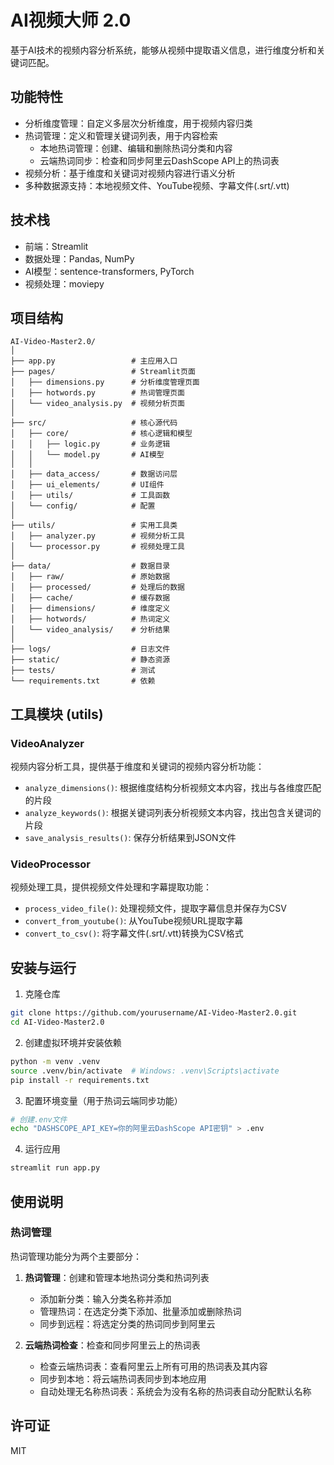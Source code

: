 # AI视频大师 2.0

基于AI技术的视频内容分析系统，能够从视频中提取语义信息，进行维度分析和关键词匹配。

## 功能特性

- 分析维度管理：自定义多层次分析维度，用于视频内容归类
- 热词管理：定义和管理关键词列表，用于内容检索
  - 本地热词管理：创建、编辑和删除热词分类和内容
  - 云端热词同步：检查和同步阿里云DashScope API上的热词表
- 视频分析：基于维度和关键词对视频内容进行语义分析
- 多种数据源支持：本地视频文件、YouTube视频、字幕文件(.srt/.vtt)

## 技术栈

- 前端：Streamlit
- 数据处理：Pandas, NumPy
- AI模型：sentence-transformers, PyTorch
- 视频处理：moviepy

## 项目结构

```
AI-Video-Master2.0/
│
├── app.py                 # 主应用入口
├── pages/                 # Streamlit页面
│   ├── dimensions.py      # 分析维度管理页面
│   ├── hotwords.py        # 热词管理页面
│   └── video_analysis.py  # 视频分析页面
│
├── src/                   # 核心源代码
│   ├── core/              # 核心逻辑和模型
│   │   ├── logic.py       # 业务逻辑
│   │   └── model.py       # AI模型
│   │
│   ├── data_access/       # 数据访问层
│   ├── ui_elements/       # UI组件
│   ├── utils/             # 工具函数
│   └── config/            # 配置
│
├── utils/                 # 实用工具类
│   ├── analyzer.py        # 视频分析工具
│   └── processor.py       # 视频处理工具
│
├── data/                  # 数据目录
│   ├── raw/               # 原始数据
│   ├── processed/         # 处理后的数据
│   ├── cache/             # 缓存数据
│   ├── dimensions/        # 维度定义
│   ├── hotwords/          # 热词定义
│   └── video_analysis/    # 分析结果
│
├── logs/                  # 日志文件
├── static/                # 静态资源
├── tests/                 # 测试
└── requirements.txt       # 依赖
```

## 工具模块 (utils)

### VideoAnalyzer

视频内容分析工具，提供基于维度和关键词的视频内容分析功能：

- `analyze_dimensions()`: 根据维度结构分析视频文本内容，找出与各维度匹配的片段
- `analyze_keywords()`: 根据关键词列表分析视频文本内容，找出包含关键词的片段
- `save_analysis_results()`: 保存分析结果到JSON文件

### VideoProcessor

视频处理工具，提供视频文件处理和字幕提取功能：

- `process_video_file()`: 处理视频文件，提取字幕信息并保存为CSV
- `convert_from_youtube()`: 从YouTube视频URL提取字幕
- `convert_to_csv()`: 将字幕文件(.srt/.vtt)转换为CSV格式

## 安装与运行

1. 克隆仓库
```bash
git clone https://github.com/yourusername/AI-Video-Master2.0.git
cd AI-Video-Master2.0
```

2. 创建虚拟环境并安装依赖
```bash
python -m venv .venv
source .venv/bin/activate  # Windows: .venv\Scripts\activate
pip install -r requirements.txt
```

3. 配置环境变量（用于热词云端同步功能）
```bash
# 创建.env文件
echo "DASHSCOPE_API_KEY=你的阿里云DashScope API密钥" > .env
```

4. 运行应用
```bash
streamlit run app.py
```

## 使用说明

### 热词管理

热词管理功能分为两个主要部分：

1. **热词管理**：创建和管理本地热词分类和热词列表
   - 添加新分类：输入分类名称并添加
   - 管理热词：在选定分类下添加、批量添加或删除热词
   - 同步到远程：将选定分类的热词同步到阿里云

2. **云端热词检查**：检查和同步阿里云上的热词表
   - 检查云端热词表：查看阿里云上所有可用的热词表及其内容
   - 同步到本地：将云端热词表同步到本地应用
   - 自动处理无名称热词表：系统会为没有名称的热词表自动分配默认名称

## 许可证

MIT
